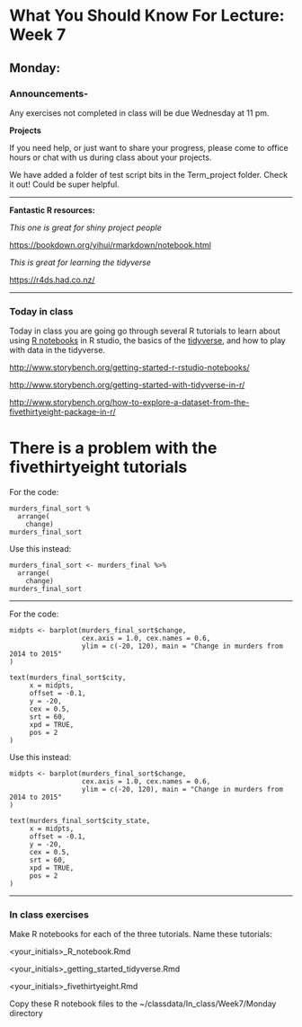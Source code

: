 # What You Should Know For Lecture: Week 7

## Monday:

### Announcements-

Any exercises not completed in class will be due Wednesday at 11 pm.

__Projects__

If you need help, or just want to share your progress, please come to office hours or chat with us during class about your projects.

We have added a folder of test script bits in the Term_project folder.  Check it out!  Could be super helpful.

---

__Fantastic R resources:__

_This one is great for shiny project people_

https://bookdown.org/yihui/rmarkdown/notebook.html

_This is great for learning the tidyverse_

https://r4ds.had.co.nz/

---
### Today in class

Today in class you are going go through several R tutorials to learn about using [R notebooks](https://bookdown.org/yihui/rmarkdown/notebook.html) in R studio, the basics of the [tidyverse](https://r4ds.had.co.nz/), and how to play with data in the tidyverse.

http://www.storybench.org/getting-started-r-rstudio-notebooks/

http://www.storybench.org/getting-started-with-tidyverse-in-r/

http://www.storybench.org/how-to-explore-a-dataset-from-the-fivethirtyeight-package-in-r/

# There is a problem with the fivethirtyeight tutorials

For the code:

```
murders_final_sort %
  arrange(
    change)
murders_final_sort
```

Use this instead:

```
murders_final_sort <- murders_final %>%
  arrange(
    change)
murders_final_sort
```

___

For the code:

```
midpts <- barplot(murders_final_sort$change,
                  cex.axis = 1.0, cex.names = 0.6,
                  ylim = c(-20, 120), main = "Change in murders from 2014 to 2015"
)

text(murders_final_sort$city,
     x = midpts,
     offset = -0.1,
     y = -20,
     cex = 0.5,
     srt = 60,
     xpd = TRUE,
     pos = 2
)
```

Use this instead:
```
midpts <- barplot(murders_final_sort$change,
                  cex.axis = 1.0, cex.names = 0.6,
                  ylim = c(-20, 120), main = "Change in murders from 2014 to 2015"
)

text(murders_final_sort$city_state,
     x = midpts,
     offset = -0.1,
     y = -20,
     cex = 0.5,
     srt = 60,
     xpd = TRUE,
     pos = 2
)

```

---
### In class exercises

Make R notebooks for each of the three tutorials.  Name these tutorials:

<your_initials>\_R_notebook.Rmd

<your_initials>\_getting_started_tidyverse.Rmd

<your_initials>\_fivethirtyeight.Rmd

Copy these R notebook files to the ~/classdata/In_class/Week7/Monday directory
